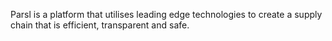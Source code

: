 Parsl is a platform that utilises leading edge technologies to create a supply chain that is efficient, transparent and safe.
